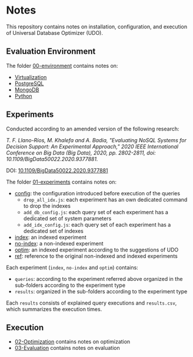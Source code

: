 # Notes

This repository contains notes on installation, configuration, and execution of Universal Database Optimizer (UDO).

## Evaluation Environment

The folder [00-environment](00_environment) contains notes on:
- [Virtualization](00_environment/virtualization.md)
- [PostgreSQL](00_environment/postgres.md)
- [MongoDB](00_environment/mongo.md)
- [Python](00_environment/python.md)

## Experiments

Conducted according to an amended version of the following research:

*T. F. Llano-Ríos, M. Khalefa and A. Badia, "Evaluating NoSQL Systems for Decision Support: An Experimental Approach," 2020 IEEE International Conference on Big Data (Big Data), 2020, pp. 2802-2811, doi: 10.1109/BigData50022.2020.9377881.*

DOI: [10.1109/BigData50022.2020.9377881](https://doi.org/10.1109/BigData50022.2020.9377881)

The folder [01-experiments](01_experiments) contains notes on:
- [config](01_experiments/config): the configuration introduced before execution of the queries
  - `drop_all_idx.js`: each experiment has an own dedicated command to drop the indexes
  - `add_db_config.js`: each query set of each experiment has a dedicated set of system parameters
  - `add_idx_config.js`: each query set of each experiment has a dedicated set of indexes
- [index](01_experiments/index): an indexed experiment
- [no-index](01_experiments/no-index): a non-indexed experiment
- [optim](01_experiments/optim): an indexed experiment according to the suggestions of UDO
- [ref](01_experiments/ref): reference to the original non-indexed and indexed experiments

Each experiment (`index`, `no-index` and `optim`) contains:
- `queries`: according to the experiment referred above organized in the sub-folders according to the experiment type
- `results`: organized in the sub-folders according to the experiment type

Each `results` consists of explained query executions and `results.csv`, which summarizes the execution times.

## Execution

- [02-Optimization](02_optimization/optimization.md) contains notes on optimization
- [03-Evaluation](03_evaluation/evaluation.md) contains notes on evaluation

